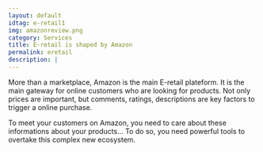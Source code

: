 ```yaml
---
layout: default
idtag: e-retail1
img: amazonreview.png
category: Services
title: E-retail is shaped by Amazon
permalink: eretail
description: |
---
```

More than a marketplace, Amazon is the main E-retail plateform. It is the main gateway for online customers who are looking for products. Not only prices are important, but comments, ratings, descriptions are key factors to trigger a online purchase.

To meet your customers on Amazon, you need to care about these informations about your products... To do so, you need powerful tools to overtake this complex new ecosystem.
